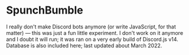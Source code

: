 # SpunchBumble

I really don't make Discord bots anymore (or write JavaScript, for that matter)
— this was just a fun little experiment. I don't work on it anymore and I doubt
it will run; it was ran on a very early build of Discord.js v14. Database is
also included here; last updated about March 2022.
